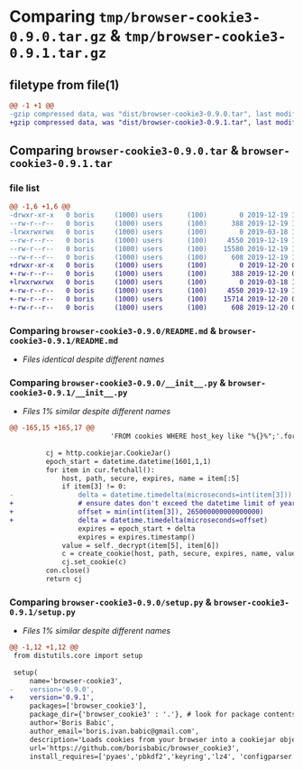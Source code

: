 # Comparing `tmp/browser-cookie3-0.9.0.tar.gz` & `tmp/browser-cookie3-0.9.1.tar.gz`

## filetype from file(1)

```diff
@@ -1 +1 @@
-gzip compressed data, was "dist/browser-cookie3-0.9.0.tar", last modified: Thu Dec 19 15:41:20 2019, max compression
+gzip compressed data, was "dist/browser-cookie3-0.9.1.tar", last modified: Fri Dec 20 09:47:57 2019, max compression
```

## Comparing `browser-cookie3-0.9.0.tar` & `browser-cookie3-0.9.1.tar`

### file list

```diff
@@ -1,6 +1,6 @@
-drwxr-xr-x   0 boris     (1000) users      (100)        0 2019-12-19 15:41:20.000000 browser-cookie3-0.9.0/
--rw-r--r--   0 boris     (1000) users      (100)      388 2019-12-19 15:41:20.000000 browser-cookie3-0.9.0/PKG-INFO
-lrwxrwxrwx   0 boris     (1000) users      (100)        0 2019-03-18 10:01:26.000000 browser-cookie3-0.9.0/README -> README.md
--rw-r--r--   0 boris     (1000) users      (100)     4550 2019-12-19 15:38:11.000000 browser-cookie3-0.9.0/README.md
--rw-r--r--   0 boris     (1000) users      (100)    15580 2019-12-19 15:38:11.000000 browser-cookie3-0.9.0/__init__.py
--rw-r--r--   0 boris     (1000) users      (100)      608 2019-12-19 15:40:12.000000 browser-cookie3-0.9.0/setup.py
+drwxr-xr-x   0 boris     (1000) users      (100)        0 2019-12-20 09:47:57.000000 browser-cookie3-0.9.1/
+-rw-r--r--   0 boris     (1000) users      (100)      388 2019-12-20 09:47:57.000000 browser-cookie3-0.9.1/PKG-INFO
+lrwxrwxrwx   0 boris     (1000) users      (100)        0 2019-03-18 10:01:26.000000 browser-cookie3-0.9.1/README -> README.md
+-rw-r--r--   0 boris     (1000) users      (100)     4550 2019-12-19 15:38:11.000000 browser-cookie3-0.9.1/README.md
+-rw-r--r--   0 boris     (1000) users      (100)    15714 2019-12-20 09:47:19.000000 browser-cookie3-0.9.1/__init__.py
+-rw-r--r--   0 boris     (1000) users      (100)      608 2019-12-20 09:47:35.000000 browser-cookie3-0.9.1/setup.py
```

### Comparing `browser-cookie3-0.9.0/README.md` & `browser-cookie3-0.9.1/README.md`

 * *Files identical despite different names*

### Comparing `browser-cookie3-0.9.0/__init__.py` & `browser-cookie3-0.9.1/__init__.py`

 * *Files 1% similar despite different names*

```diff
@@ -165,15 +165,17 @@
                         'FROM cookies WHERE host_key like "%{}%";'.format(self.domain_name))
 
         cj = http.cookiejar.CookieJar()
         epoch_start = datetime.datetime(1601,1,1)
         for item in cur.fetchall():
             host, path, secure, expires, name = item[:5]
             if item[3] != 0:
-                delta = datetime.timedelta(microseconds=int(item[3]))
+                # ensure dates don't exceed the datetime limit of year 10000
+                offset = min(int(item[3]), 265000000000000000)
+                delta = datetime.timedelta(microseconds=offset)
                 expires = epoch_start + delta
                 expires = expires.timestamp()
             value = self._decrypt(item[5], item[6])
             c = create_cookie(host, path, secure, expires, name, value)
             cj.set_cookie(c)
         con.close()
         return cj
```

### Comparing `browser-cookie3-0.9.0/setup.py` & `browser-cookie3-0.9.1/setup.py`

 * *Files 1% similar despite different names*

```diff
@@ -1,12 +1,12 @@
 from distutils.core import setup
 
 setup(
     name='browser-cookie3',
-    version='0.9.0',
+    version='0.9.1',
     packages=['browser_cookie3'],
     package_dir={'browser_cookie3' : '.'}, # look for package contents in current directory
     author='Boris Babic',
     author_email='boris.ivan.babic@gmail.com',
     description='Loads cookies from your browser into a cookiejar object so can download with urllib and other libraries the same content you see in the web browser.',
     url='https://github.com/borisbabic/browser_cookie3',
     install_requires=['pyaes','pbkdf2','keyring','lz4', 'configparser'],
```

